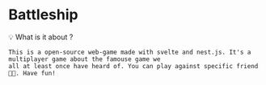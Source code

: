 # Battleship

💡  What is it about ?
```
This is a open-source web-game made with svelte and nest.js. It's a multiplayer game about the famouse game we
all at least once have heard of. You can play against specific friend 👾👾. Have fun!
```
